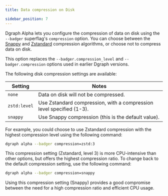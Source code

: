 ```yaml
---
title: Data compression on Disk

sidebar_position: 7
---
```


Dgraph Alpha lets you configure the compression of data on disk using the `--badger`
superflag's `compression` option. You can choose between the
[Snappy](https://github.com/golang/snappy) and
[Zstandard](https://github.com/facebook/zstd) compression algorithms, or choose
not to compress data on disk.

This option replaces the  `--badger.compression_level` and
`--badger.compression` options used in earlier Dgraph versions. 

The following disk compression settings are available:

| Setting    | Notes                                                                |
|------------|----------------------------------------------------------------------|
|`none`      | Data on disk will not be compressed.                                 |
|`zstd:level`| Use Zstandard compression, with a compression level specified (1-3). |
|`snappy`    | Use Snappy compression (this is the default value).                  |

For example, you could choose to use Zstandard compression with the highest
compression level using the following command:

```sh
dgraph alpha --badger compression=zstd:3
```

This compression setting (Zstandard, level 3) is more CPU-intensive than other
options, but offers the highest compression ratio. To change back to the default
compression setting, use the following command:


```sh
dgraph alpha --badger compression=snappy
```

Using this compression setting (Snappy) provides a good compromise between the
need for a high compression ratio and efficient CPU usage.
